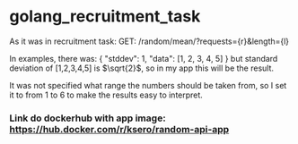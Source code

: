 # golang_recruitment_task


As it was in recruitment task:
GET: /random/mean/?requests={r}&length={l}

In examples, there was:
{
     "stddev": 1,
     "data": [1, 2, 3, 4, 5]
}
but standard deviation of [1,2,3,4,5] is $\sqrt{2}$, so in my app this will be the result.

It was not specified what range the numbers should be taken from, so I set it to from 1 to 6 to make the results easy to interpret.



### Link do dockerhub with app image: https://hub.docker.com/r/ksero/random-api-app
 
